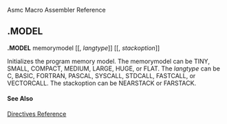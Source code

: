Asmc Macro Assembler Reference

## .MODEL

**.MODEL** memorymodel [[, _langtype_]] [[, _stackoption_]]

Initializes the program memory model. The memorymodel can be TINY, SMALL, COMPACT, MEDIUM, LARGE, HUGE, or FLAT. The _langtype_ can be C, BASIC, FORTRAN, PASCAL, SYSCALL, STDCALL, FASTCALL, or VECTORCALL. The stackoption can be NEARSTACK or FARSTACK.

#### See Also

[Directives Reference](readme.md)